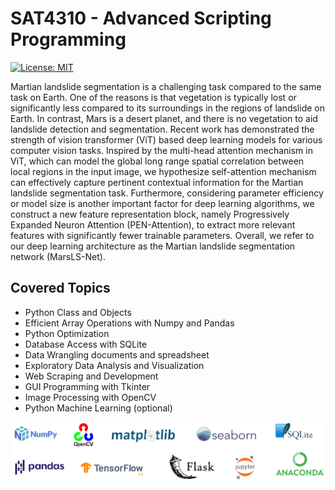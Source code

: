 # SAT4310 - Advanced Scripting Programming
[![License: MIT](https://img.shields.io/badge/License-MIT-yellow.svg)](https://opensource.org/licenses/MIT)

Martian landslide segmentation is a challenging task compared to the same task on Earth. One of the reasons is that vegetation is typically lost or significantly less compared to its surroundings in the regions of landslide on Earth. In contrast, Mars is a desert planet, and there is no vegetation to aid landslide detection and segmentation. Recent work has demonstrated the strength of vision transformer (ViT) based deep learning models for various computer vision tasks. Inspired by the multi-head attention mechanism in ViT, which can model the global long range spatial correlation between local regions in the input image, we hypothesize self-attention mechanism can effectively capture pertinent contextual information for the Martian landslide segmentation task. Furthermore, considering parameter efficiency or model size is another important factor for deep learning algorithms, we construct a new feature representation block, namely Progressively Expanded Neuron Attention (PEN-Attention), to extract more relevant features with significantly fewer trainable parameters. Overall, we refer to our deep learning architecture as the Martian landslide segmentation network (MarsLS-Net). 



## Covered Topics
* Python Class and Objects
* Efficient Array Operations with Numpy and Pandas
* Python Optimization
* Database Access with SQLite
* Data Wrangling documents and spreadsheet 
* Exploratory Data Analysis and Visualization
* Web Scraping and Development 
* GUI Programming with Tkinter
* Image Processing with OpenCV
* Python Machine Learning (optional)

<p align="center">
  <img width=500 src="figs/Picture1.png">
</p>

